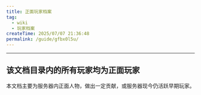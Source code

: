 ```yaml
---
title: 正面玩家档案
tag:
  - wiki
  - 玩家档案
createTime: 2025/07/07 21:36:48
permalink: /guide/gfbx0l5u/
---
```

---

## **该文档目录内的所有玩家均为正面玩家**

本文档主要为服务器内正面人物，做出一定贡献，或服务器现今仍活跃早期玩家。